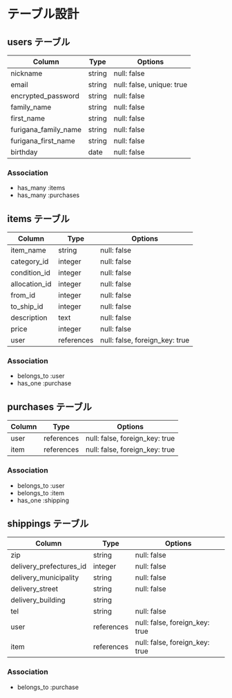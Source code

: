 # テーブル設計

## users テーブル

| Column                | Type       | Options                   |
| --------------------- | ---------- | ------------------------- |
| nickname              | string     | null: false               |
| email                 | string     | null: false, unique: true |
| encrypted_password    | string     | null: false               |
| family_name           | string     | null: false               |
| first_name            | string     | null: false               |
| furigana_family_name  | string     | null: false               |
| furigana_first_name   | string     | null: false               |
| birthday              | date       | null: false               |

### Association

- has_many :items
- has_many :purchases

## items テーブル

| Column        | Type       | Options                        |
| ------------- | ---------- | ------------------------------ |
| item_name     | string     | null: false                    |
| category_id   | integer    | null: false                    |
| condition_id  | integer    | null: false                    |
| allocation_id | integer    | null: false                    |
| from_id       | integer    | null: false                    |
| to_ship_id    | integer    | null: false                    |                
| description   | text       | null: false                    |
| price         | integer    | null: false                    |
| user          | references | null: false, foreign_key: true |

### Association

- belongs_to :user
- has_one :purchase

## purchases テーブル

| Column | Type       | Options                        |
| ------ | ---------- | ------------------------------ |
| user   | references | null: false, foreign_key: true |
| item   | references | null: false, foreign_key: true |

### Association

- belongs_to :user
- belongs_to :item
- has_one :shipping

## shippings テーブル

| Column                  | Type       | Options                        |
| ----------------------- | ---------- | ------------------------------ |
| zip                     | string     | null: false                    |
| delivery_prefectures_id | integer    | null: false                    |
| delivery_municipality   | string     | null: false                    |
| delivery_street         | string     | null: false                    |
| delivery_building       | string     |                                |
| tel                     | string     | null: false                    |
| user                    | references | null: false, foreign_key: true |
| item                    | references | null: false, foreign_key: true |

### Association

- belongs_to :purchase